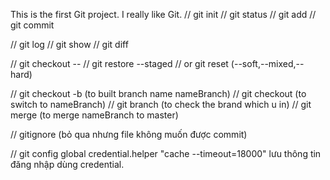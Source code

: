 This is the first Git project.
I really like Git.
// git init
// git status
// git add
// git commit

// git log
// git show
// git diff

// git checkout -- <file>
// git restore --staged <file>
// or git reset (--soft,--mixed,--hard)

// git checkout -b <nameBranch> (to built branch name nameBranch)
// git checkout <nameBranch> (to switch to nameBranch)
// git branch (to check the brand which u in)
// git merge <nameBranch> (to merge nameBranch to master)


// gitignore (bỏ qua nhưng file không muốn được commit)

// git config global credential.helper "cache --timeout=18000"  lưu thông tin đăng nhập dùng credential.